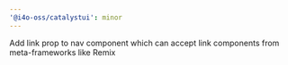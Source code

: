 ```yaml
---
'@i4o-oss/catalystui': minor
---
```


Add link prop to nav component which can accept link components from meta-frameworks like Remix
